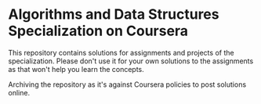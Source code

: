 # Algorithms and Data Structures Specialization on Coursera

This repository contains solutions for assignments and projects of the specialization. Please don't use it for your own solutions to the assignments as that won't help you learn the concepts.

Archiving the repository as it's against Coursera policies to post solutions online.
